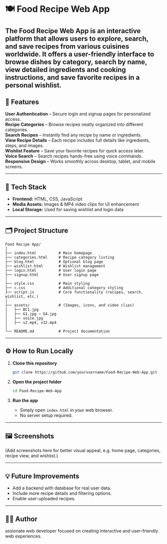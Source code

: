 # 🍽️ Food Recipe Web App

The Food Recipe Web App is an interactive platform that allows users to explore, search, and save recipes from various cuisines worldwide. It offers a user-friendly interface to browse dishes by category, search by name, view detailed ingredients and cooking instructions, and save favorite recipes in a personal wishlist.
---

## 🚀 Features

 **User Authentication** – Secure login and signup pages for personalized access.  
 **Recipe Categories** – Browse recipes neatly organized into different categories.  
 **Search Recipes** – Instantly find any recipe by name or ingredients.  
 **View Recipe Details** – Each recipe includes full details like ingredients, steps, and images.  
 **Wishlist Feature** – Save your favorite recipes for quick access later.  
 **Voice Search** – Search recipes hands-free using voice commands.  
 **Responsive Design** – Works smoothly across desktop, tablet, and mobile screens.

---

## 🧩 Tech Stack

- **Frontend:** HTML, CSS, JavaScript  
- **Media Assets:** Images & MP4 video clips for UI enhancement  
- **Local Storage:** Used for saving wishlist and login data

---

## 🗂️ Project Structure

```
Food Recipe App/
│
├── index.html          # Main homepage
├── categories.html     # Recipe category listing
├── blog.html           # Optional blog page
├── wishlist.html       # Wishlist management
├── login.html          # User login page
├── signup.html         # User signup page
│
├── style.css           # Main styling
├── c.css               # Additional category styling
├── script.js           # Core functionality (recipes, search, wishlist, etc.)
│
├── assets/             # (Images, icons, and video clips)
│   ├── BC1.jpg
│   ├── G1.jpg – G4.jpg
│   ├── voice.jpg
│   ├── v2.mp4, v12.mp4
│
└── README.md           # Project documentation
```

---

## ⚙️ How to Run Locally

1. **Clone this repository**
   ```bash
   git clone https://github.com/yourusername/Food-Recipe-Web-App.git
   ```

2. **Open the project folder**
   ```bash
   cd Food-Recipe-Web-App
   ```

3. **Run the app**
   - Simply open `index.html` in your web browser.  
   - No server setup required.

---

## 🖼️ Screenshots

(Add screenshots here for better visual appeal, e.g. home page, categories, recipe view, and wishlist.)

---

## 💡 Future Improvements

- Add a backend with database for real user data.  
- Include more recipe details and filtering options.  
- Enable user-uploaded recipes.

---

## 👩‍💻 Author
assionate web developer focused on creating interactive and user-friendly web experiences.
